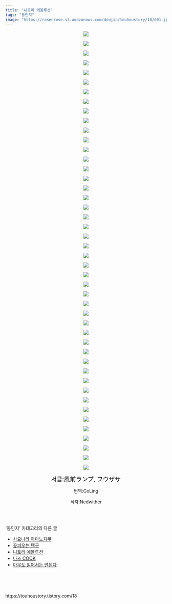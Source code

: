 ```yaml
---
title: "니토리 에볼루션"
tags: "동인지"
image: "https://rosenrose.s3.amazonaws.com/doujin/touhoustory/18/001.jpg"
---
```

<div class="article">
<div class="tt_article_useless_p_margin"><p style="text-align: center; clear: none; float: none;"><img src="{{ site.imgserver1 }}/touhoustory/18/001.jpg"/></p><p style="text-align: center; clear: none; float: none;"><img src="{{ site.imgserver1 }}/touhoustory/18/002.png"/></p><p style="text-align: center; clear: none; float: none;"><img src="{{ site.imgserver1 }}/touhoustory/18/003.png"/></p><p style="text-align: center; clear: none; float: none;"><img src="{{ site.imgserver1 }}/touhoustory/18/004.png"/></p><p style="text-align: center; clear: none; float: none;"><img src="{{ site.imgserver1 }}/touhoustory/18/005.png"/></p><p style="text-align: center; clear: none; float: none;"><img src="{{ site.imgserver1 }}/touhoustory/18/006.png"/></p><p style="text-align: center; clear: none; float: none;"><img src="{{ site.imgserver1 }}/touhoustory/18/007.png"/></p><p style="text-align: center; clear: none; float: none;"><img src="{{ site.imgserver1 }}/touhoustory/18/008.png"/></p><p style="text-align: center; clear: none; float: none;"><img src="{{ site.imgserver1 }}/touhoustory/18/009.png"/></p><p style="text-align: center; clear: none; float: none;"><img src="{{ site.imgserver1 }}/touhoustory/18/010.png"/></p><p style="text-align: center; clear: none; float: none;"><img src="{{ site.imgserver1 }}/touhoustory/18/011.png"/></p><p style="text-align: center; clear: none; float: none;"><img src="{{ site.imgserver1 }}/touhoustory/18/012.png"/></p><p style="text-align: center; clear: none; float: none;"><img src="{{ site.imgserver1 }}/touhoustory/18/013.png"/></p><p style="text-align: center; clear: none; float: none;"><img src="{{ site.imgserver1 }}/touhoustory/18/014.png"/></p><p style="text-align: center; clear: none; float: none;"><img src="{{ site.imgserver1 }}/touhoustory/18/015.png"/></p><p style="text-align: center; clear: none; float: none;"><img src="{{ site.imgserver1 }}/touhoustory/18/016.png"/></p><p style="text-align: center; clear: none; float: none;"><img src="{{ site.imgserver1 }}/touhoustory/18/017.png"/></p><p style="text-align: center; clear: none; float: none;"><img src="{{ site.imgserver1 }}/touhoustory/18/018.png"/></p><p style="text-align: center; clear: none; float: none;"><img src="{{ site.imgserver1 }}/touhoustory/18/019.png"/></p><p></p><p style="text-align: center; clear: none; float: none;"><img src="{{ site.imgserver1 }}/touhoustory/18/020.png"/></p><p style="text-align: center; clear: none; float: none;"><img src="{{ site.imgserver1 }}/touhoustory/18/021.png"/></p><p style="text-align: center; clear: none; float: none;"><img src="{{ site.imgserver1 }}/touhoustory/18/022.png"/></p><p style="text-align: center; clear: none; float: none;"><img src="{{ site.imgserver1 }}/touhoustory/18/023.png"/></p><p style="text-align: center; clear: none; float: none;"><img src="{{ site.imgserver1 }}/touhoustory/18/024.png"/></p><p style="text-align: center; clear: none; float: none;"><img src="{{ site.imgserver1 }}/touhoustory/18/025.png"/></p><p style="text-align: center; clear: none; float: none;"><img src="{{ site.imgserver1 }}/touhoustory/18/026.png"/></p><p style="text-align: center; clear: none; float: none;"><img src="{{ site.imgserver1 }}/touhoustory/18/027.png"/></p><p style="text-align: center; clear: none; float: none;"><img src="{{ site.imgserver1 }}/touhoustory/18/028.png"/></p><p style="text-align: center; clear: none; float: none;"><img src="{{ site.imgserver1 }}/touhoustory/18/029.png"/></p><p style="text-align: center; clear: none; float: none;"><img src="{{ site.imgserver1 }}/touhoustory/18/030.png"/></p><p style="text-align: center; clear: none; float: none;"><img src="{{ site.imgserver1 }}/touhoustory/18/031.png"/></p><p style="text-align: center; clear: none; float: none;"><img src="{{ site.imgserver1 }}/touhoustory/18/032.png"/></p><p style="text-align: center; clear: none; float: none;"><img src="{{ site.imgserver1 }}/touhoustory/18/033.png"/></p><p style="text-align: center; clear: none; float: none;"><img src="{{ site.imgserver1 }}/touhoustory/18/034.png"/></p><p style="text-align: center; clear: none; float: none;"><img src="{{ site.imgserver1 }}/touhoustory/18/035.png"/></p><p style="text-align: center; clear: none; float: none;"><img src="{{ site.imgserver1 }}/touhoustory/18/036.png"/></p><p style="text-align: center; clear: none; float: none;"><img src="{{ site.imgserver1 }}/touhoustory/18/037.png"/></p><p style="text-align: center; clear: none; float: none;"><img src="{{ site.imgserver1 }}/touhoustory/18/038.png"/></p><p style="text-align: center; clear: none; float: none;"><img src="{{ site.imgserver1 }}/touhoustory/18/039.png"/></p><p style="text-align: center; clear: none; float: none;"><img src="{{ site.imgserver1 }}/touhoustory/18/040.png"/></p><p style="text-align: center; clear: none; float: none;"><img src="{{ site.imgserver1 }}/touhoustory/18/041.png"/></p><p style="text-align: center; clear: none; float: none;"><img src="{{ site.imgserver1 }}/touhoustory/18/042.png"/></p><p style="text-align: center; clear: none; float: none;"><img src="{{ site.imgserver1 }}/touhoustory/18/043.png"/></p><p style="text-align: center; clear: none; float: none;"><img src="{{ site.imgserver1 }}/touhoustory/18/044.png"/></p><p style="text-align: center; clear: none; float: none;"><img src="{{ site.imgserver1 }}/touhoustory/18/045.png"/></p><p style="text-align: center; clear: none; float: none;"><img src="{{ site.imgserver1 }}/touhoustory/18/046.jpg"/></p><p style="text-align: center;"><span style="font-size: 14pt; color: rgb(0, 0, 0); background-color: rgb(255, 255, 255);"></span><span style="font-size: 14pt; color: rgb(0, 0, 0); background-color: rgb(255, 255, 255);"></span><span style="font-size: 14pt; color: rgb(0, 0, 0); background-color: rgb(255, 255, 255);"></span><span style="font-size: 14pt; color: rgb(0, 0, 0); background-color: rgb(255, 255, 255);"></span><span style="font-size: 14pt; color: rgb(0, 0, 0); background-color: rgb(255, 255, 255);"></span><span style="font-size: 14pt; color: rgb(0, 0, 0); background-color: rgb(255, 255, 255);"></span><span style="font-size: 14pt; color: rgb(0, 0, 0); background-color: rgb(255, 255, 255);"></span><span style="font-size: 14pt; color: rgb(0, 0, 0); background-color: rgb(255, 255, 255);"></span><span style="font-size: 14pt; color: rgb(0, 0, 0); background-color: rgb(255, 255, 255);"></span><span style="font-size: 14pt; color: rgb(0, 0, 0); background-color: rgb(255, 255, 255);"></span><span style="font-size: 14pt; color: rgb(0, 0, 0); background-color: rgb(255, 255, 255);"></span><span style="font-size: 14pt; color: rgb(0, 0, 0); background-color: rgb(255, 255, 255);"></span><span style="font-size: 14pt; color: rgb(0, 0, 0); background-color: rgb(255, 255, 255);"></span><span style="font-size: 14pt; color: rgb(0, 0, 0); background-color: rgb(255, 255, 255);"></span><span style="font-size: 14pt; color: rgb(0, 0, 0); background-color: rgb(255, 255, 255);"></span><span style="font-size: 14pt; color: rgb(0, 0, 0); background-color: rgb(255, 255, 255);"></span><span style="font-size: 14pt; color: rgb(0, 0, 0); background-color: rgb(255, 255, 255);"></span><span style="font-size: 14pt; color: rgb(0, 0, 0); background-color: rgb(255, 255, 255);"></span><span style="font-size: 14pt; color: rgb(0, 0, 0); background-color: rgb(255, 255, 255);"></span><span style="font-size: 14pt; color: rgb(0, 0, 0); background-color: rgb(255, 255, 255);"></span><span style="font-size: 14pt; color: rgb(0, 0, 0); background-color: rgb(255, 255, 255);"></span><span style="font-size: 14pt; color: rgb(0, 0, 0); background-color: rgb(255, 255, 255);"></span><span style="font-size: 14pt; color: rgb(0, 0, 0); background-color: rgb(255, 255, 255);"></span><span style="font-size: 14pt; color: rgb(0, 0, 0); background-color: rgb(255, 255, 255);">서클:</span><span style='color: rgb(0, 0, 0); font-family: "Apple SD Gothic Neo", "Malgun Gothic", "맑은 고딕", sans-serif; font-size: 14pt; background-color: rgb(255, 255, 255);'>風前ランプ, フウザサ</span></p><p style="text-align: center;">번역:CoLing</p><p style="text-align: center;">식자:Nedwither</p> </div></div><br/>
<div class="tagTrail">
</div><br/>
<div class="another">
<p>'동인지' 카테고리의 다른 글</p>
<ul>
<li><a href="/touhoustory_26">사요나라 아마노자쿠</a></li>
<li><a href="/touhoustory_24">꽃피우는 텐구</a></li>
<li><a href="/touhoustory_18">니토리 에볼루션</a></li>
<li><a href="/touhoustory_17">나즈 COOK</a></li>
<li><a href="/touhoustory_16">아무도 읽어서는 안된다</a></li>
</ul>
</div><br/>
<div class="cb_lstcomment">
</div><br/>
<br/>
<p id="refer">https://touhoustory.tistory.com/18</p>
<br/>
